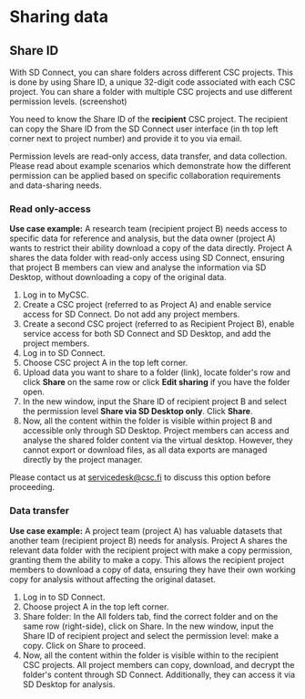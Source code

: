 # Sharing data

## Share ID 

With SD Connect, you can share folders across different CSC projects. This is done by using Share ID, a unique 32-digit code associated with each CSC project. You can share a folder with multiple CSC projects and use different permission levels. (screenshot)

You need to know the Share ID of the **recipient** CSC project. The recipient can copy the Share ID from the SD Connect user interface (in th top left corner next to project number) and provide it to you via email. 

Permission levels are read-only access, data transfer, and data collection. Please read about example scenarios which  demonstrate how the different permission can be applied based on specific collaboration requirements and data-sharing needs.

### Read only-access

**Use case example:** A research team (recipient project B) needs access to specific data for reference and analysis, but the data owner (project A) wants to restrict their ability download a copy of the data directly. Project A shares the data folder with read-only access using SD Connect, ensuring that project B members can view and analyse the information via SD Desktop, without downloading a copy of the original data.


1. Log in to MyCSC.
2. Create a CSC project (referred to as Project A) and enable service access for SD Connect. Do not add any project members.
3. Create a second CSC project (referred to as Recipient Project B), enable service access for both SD Connect and SD Desktop, and add the project members.
4. Log in to SD Connect.
5. Choose CSC project A in the top left corner.
6. Upload data you want to share to a folder (link), locate folder's row and click **Share** on the same row or click **Edit sharing** if you have the folder open. 
7. In the new window, input the Share ID of recipient project B and select the permission level **Share via SD Desktop only**. Click **Share**.
8. Now, all the content within the folder is visible within project B and accessible only through SD Desktop. Project members can access and analyse the shared folder content via the virtual desktop. However, they cannot export or download files, as all data exports are managed directly by the project manager.

Please contact us at servicedesk@csc.fi to discuss this option before proceeding.


### Data transfer

**Use case example:** A project team (project A) has valuable datasets that another team (recipient project B) needs for analysis. Project A shares the relevant data folder with the recipient project with make a copy permission, granting them the ability to make a copy. This allows the recipient project members to download a copy of data, ensuring they have their own working copy for analysis without affecting the original dataset.

1. Log in to SD Connect.
2. Choose project A in the top left corner.
3. Share folder: In the All folders tab, find the correct folder and on the same row (right-side), click on Share. In the new window, input the Share ID of recipient project and select the permission level: make a copy. Click on Share to proceed.
4. Now, all the content within the folder is visible within to the recipient CSC projects. All project members can copy, download, and decrypt the folder's content through SD Connect. Additionally, they can access it via SD Desktop for analysis.



